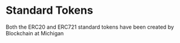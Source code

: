 # Standard Tokens
Both the ERC20 and ERC721 standard tokens have been created by Blockchain at Michigan
